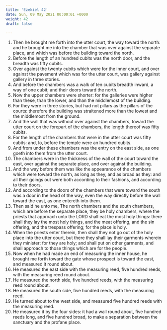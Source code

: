 ```yaml
---
title: 'Ezekiel 42'
date: Sun, 09 May 2021 00:00:01 +0000
weight: 42
draft: false
  
---
```


1. Then he brought me forth into the utter court, the way toward the north: and he brought me into the chamber that was over against the separate place, and which was before the building toward the north.
2. Before the length of an hundred cubits was the north door, and the breadth was fifty cubits.
3. Over against the twenty cubits which were for the inner court, and over against the pavement which was for the utter court, was gallery against gallery in three stories.
4. And before the chambers was a walk of ten cubits breadth inward, a way of one cubit; and their doors toward the north.
5. Now the upper chambers were shorter: for the galleries were higher than these, than the lower, and than the middlemost of the building.
6. For they were in three stories, but had not pillars as the pillars of the courts: therefore the building was straitened more than the lowest and the middlemost from the ground.
7. And the wall that was without over against the chambers, toward the utter court on the forepart of the chambers, the length thereof was fifty cubits.
8. For the length of the chambers that were in the utter court was fifty cubits: and, lo, before the temple were an hundred cubits.
9. And from under these chambers was the entry on the east side, as one goeth into them from the utter court.
10. The chambers were in the thickness of the wall of the court toward the east, over against the separate place, and over against the building.
11. And the way before them was like the appearance of the chambers which were toward the north, as long as they, and as broad as they: and all their goings out were both according to their fashions, and according to their doors.
12. And according to the doors of the chambers that were toward the south was a door in the head of the way, even the way directly before the wall toward the east, as one entereth into them.
13. Then said he unto me, The north chambers and the south chambers, which are before the separate place, they be holy chambers, where the priests that approach unto the LORD shall eat the most holy things: there shall they lay the most holy things, and the meat offering, and the sin offering, and the trespass offering; for the place is holy.
14. When the priests enter therein, then shall they not go out of the holy place into the utter court, but there they shall lay their garments wherein they minister; for they are holy; and shall put on other garments, and shall approach to those things which are for the people.
15. Now when he had made an end of measuring the inner house, he brought me forth toward the gate whose prospect is toward the east, and measured it round about.
16. He measured the east side with the measuring reed, five hundred reeds, with the measuring reed round about.
17. He measured the north side, five hundred reeds, with the measuring reed round about.
18. He measured the south side, five hundred reeds, with the measuring reed.
19. He turned about to the west side, and measured five hundred reeds with the measuring reed.
20. He measured it by the four sides: it had a wall round about, five hundred reeds long, and five hundred broad, to make a separation between the sanctuary and the profane place.
